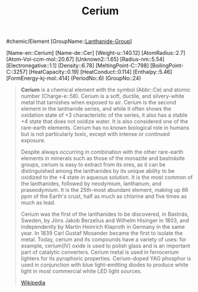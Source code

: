 ﻿---
title: "Cerium"
type: Element

SpocWebEntityId: 21954
---

#chemic/Element 
[GroupName::[Lanthanide-Group](../Lanthanide-Group.md)]

[Name-en::Cerium]
[Name-de::Cer]
[Weight-u::140.12]
[AtomRadius::2.7]
[Atom-Vol-ccm-mol::20.67]
[Unknown2::1.65]
[Radius-nm::5.54]
[Electronegative::1.1]
[Density::6.78]
[MeltingPoint-C::798]
[BoilingPoint-C::3257]
[HeatCapacity::0.19]
[HeatConduct::0.114]
[Enthalpy::5.46]
[FormEnergy-kj-mol::414]
(PeriodNo::6)
(GroupNo::24)



> **Cerium** is a chemical element with the symbol (Abbr::Ce) and atomic number (Charge-e::58). Cerium is a soft, ductile, and silvery-white metal that tarnishes when exposed to air. Cerium is the second element in the lanthanide series, and while it often shows the oxidation  state of +3 characteristic of the series, it also has a stable +4 state that does not oxidize water. It is also considered one of the rare-earth elements. Cerium has no known biological role in humans but is not particularly toxic, except with intense or continued exposure.
>
> Despite always occurring in combination with the other rare-earth elements in minerals such as those of the monazite and bastnäsite groups, cerium is easy to extract from its ores, as it can be distinguished among the lanthanides by its unique ability to be oxidized to the +4 state in aqueous solution. It is the most common of the lanthanides, followed by neodymium, lanthanum, and praseodymium. It is the 25th-most abundant element, making up 66 ppm of the Earth's crust, half as much as chlorine and five times as much as lead.
>
> Cerium was the first of the lanthanides to be discovered, in Bastnäs, Sweden, by Jöns Jakob Berzelius and Wilhelm Hisinger in 1803, and independently by Martin Heinrich Klaproth in Germany in the same year. In 1839 Carl Gustaf Mosander became the first to isolate the metal. Today, cerium and its compounds have a variety of uses: for example, cerium(IV) oxide is used to polish glass and is an important part of catalytic converters. Cerium metal is used in ferrocerium lighters for its pyrophoric properties. Cerium-doped YAG phosphor is used in conjunction with blue light-emitting diodes to produce white light in most commercial white LED light sources.
>
> [Wikipedia](https://en.wikipedia.org/wiki/Cerium)
